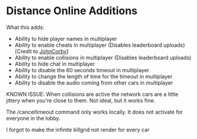 # Distance Online Additions

What this adds:

- Ability to hide player names in multiplayer
- Ability to enable cheats in multiplayer (Disables leaderboard uploads) [Credit to [JohnCorby](https://github.com/JohnCorby)]
- Ability to enable collisions in multiplayer (Disables leaderboard uploads)
- Ability to hide chat in multiplayer
- Ability to disable the 60 seconds timeout in multiplayer
- Ability to change the length of time for the timeout in multiplayer
- Ability to disable the audio coming from other cars in multiplayer

KNOWN ISSUE:
When collisions are active the network cars are a little jittery when you're close to them. Not ideal, but it works fine.

The /canceltimeout command only works locally. It does not activate for everyone in the lobby.

I forgot to make the infinite killgrid not render for every car
